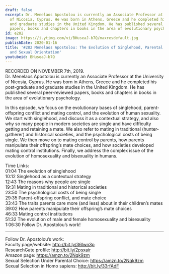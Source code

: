 ```yaml
---
draft: false
excerpt: Dr. Menelaos Apostolou is currently an Associate Professor at the University
  of Nicosia, Cyprus. He was born in Athens, Greece and he completed his post-graduate
  and graduate studies in the United Kingdom. He has published several peer-reviewed
  papers, books and chapters in books in the area of evolutionary psychology.
id: e282
image: https://i.ytimg.com/vi/BHuseaJ-b7Q/maxresdefault.jpg
publishDate: 2020-01-16
title: '#282 Menelaos Apostolou: The Evolution of Singlehood, Parental Mate Choice,
  and Sexual Orientation'
youtubeid: BHuseaJ-b7Q
---
```

RECORDED ON NOVEMBER 7th, 2019.  
Dr. Menelaos Apostolou is currently an Associate Professor at the University of Nicosia, Cyprus. He was born in Athens, Greece and he completed his post-graduate and graduate studies in the United Kingdom. He has published several peer-reviewed papers, books and chapters in books in the area of evolutionary psychology.

In this episode, we focus on the evolutionary bases of singlehood, parent-offspring conflict and mating control, and the evolution of human sexuality. We start with singlehood, and discuss it as a contextual strategy, and also why so many people in modern societies are single and have difficulty getting and retaining a mate. We also refer to mating in traditional (hunter-gatherer) and historical societies, and the psychological costs of being single. We then move on to mating control by parents, how parents manipulate their offspring’s mate choices, and how societies developed mating control institutions. Finally, we address the complex issue of the evolution of homosexuality and bisexuality in humans.

Time Links:  
01:04  The evolution of singlehood  
10:12  Singlehood as a contextual strategy  
12:43  The reasons why people are single  
19:31  Mating in traditional and historical societies   
23:50  The psychological costs of being single  
29:35  Parent-offspring conflict, and mate choice  
33:43  The traits parents care more (and less) about in their children’s mates  
39:02  How parents manipulate their offspring’s mate choices  
46:33  Mating control institutions  
51:32  The evolution of male and female homosexuality and bisexuality  
1:06:30  Follow Dr. Apostolou’s work!

---

Follow Dr. Apostolou’s work:  
Faculty page/website: http://bit.ly/36lwn3p  
ResearchGate profile: http://bit.ly/2psxair  
Amazon page: https://amzn.to/2Nqk9zm  
Sexual Selection Under Parental Choice: https://amzn.to/2Nqk9zm  
Sexual Selection in Homo sapiens: http://bit.ly/33rfAdF
